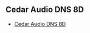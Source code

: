 ## Cedar Audio DNS 8D

- [Cedar Audio DNS 8D](https://www.cedar-audio.com/products/dns8d/dns8d.shtml)
